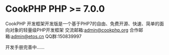 # CookPHP PHP >= 7.0.0
CookPHP 开发框架开发版是一个基于PHP7的自由、免费开源、快速、简单的面向对象的轻量级PHP开发框架
交流邮箱:admin@cookphp.org
合作邮箱:admin@etos.cn
QQ群:150839997

开发手册完善中……